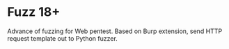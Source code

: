 # Fuzz 18+
Advance of fuzzing for Web pentest. Based on Burp extension, send HTTP request template out to Python fuzzer.

